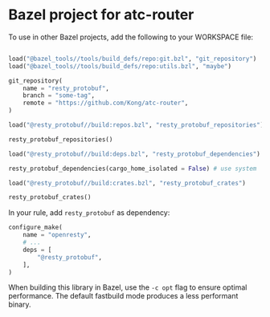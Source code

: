 # Bazel project for atc-router


To use in other Bazel projects, add the following to your WORKSPACE file:

```python

load("@bazel_tools//tools/build_defs/repo:git.bzl", "git_repository")
load("@bazel_tools//tools/build_defs/repo:utils.bzl", "maybe")

git_repository(
    name = "resty_protobuf",
    branch = "some-tag",
    remote = "https://github.com/Kong/atc-router",
)

load("@resty_protobuf//build:repos.bzl", "resty_protobuf_repositories")

resty_protobuf_repositories()

load("@resty_protobuf//build:deps.bzl", "resty_protobuf_dependencies")

resty_protobuf_dependencies(cargo_home_isolated = False) # use system `$CARGO_HOME` to speed up builds

load("@resty_protobuf//build:crates.bzl", "resty_protobuf_crates")

resty_protobuf_crates()


```

In your rule, add `resty_protobuf` as dependency:

```python
configure_make(
    name = "openresty",
    # ...
    deps = [
        "@resty_protobuf",
    ],
)
```

When building this library in Bazel, use the `-c opt` flag to ensure optimal performance. The default fastbuild mode produces a less performant binary.